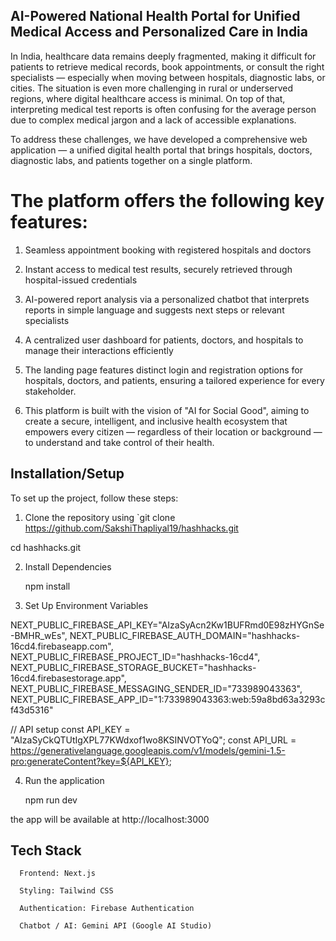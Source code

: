 ## AI-Powered National Health Portal for Unified Medical Access and Personalized Care in India

In India, healthcare data remains deeply fragmented, making it difficult for patients to retrieve medical records, book appointments, or consult the right specialists — especially when moving between hospitals, diagnostic labs, or cities. The situation is even more challenging in rural or underserved regions, where digital healthcare access is minimal. On top of that, interpreting medical test reports is often confusing for the average person due to complex medical jargon and a lack of accessible explanations.

To address these challenges, we have developed a comprehensive web application — a unified digital health portal that brings hospitals, doctors, diagnostic labs, and patients together on a single platform.

# The platform offers the following key features:

1. Seamless appointment booking with registered hospitals and doctors

2. Instant access to medical test results, securely retrieved through hospital-issued credentials

3. AI-powered report analysis via a personalized chatbot that interprets reports in simple language and suggests next steps or relevant specialists

4. A centralized user dashboard for patients, doctors, and hospitals to manage their interactions efficiently

5. The landing page features distinct login and registration options for hospitals, doctors, and patients, ensuring a tailored experience for every stakeholder.

6. This platform is built with the vision of "AI for Social Good", aiming to create a secure, intelligent, and inclusive health ecosystem that empowers every citizen — regardless of their location or background — to understand and take control of their health.

## Installation/Setup
To set up the project, follow these steps:

1. Clone the repository using `git clone https://github.com/SakshiThapliyal19/hashhacks.git

cd hashhacks.git

2. Install Dependencies

      npm install

3. Set Up Environment Variables


NEXT_PUBLIC_FIREBASE_API_KEY="AIzaSyAcn2Kw1BUFRmd0E98zHYGnSe-BMHR_wEs",
NEXT_PUBLIC_FIREBASE_AUTH_DOMAIN="hashhacks-16cd4.firebaseapp.com",
NEXT_PUBLIC_FIREBASE_PROJECT_ID="hashhacks-16cd4",
NEXT_PUBLIC_FIREBASE_STORAGE_BUCKET="hashhacks-16cd4.firebasestorage.app",
NEXT_PUBLIC_FIREBASE_MESSAGING_SENDER_ID="733989043363",
NEXT_PUBLIC_FIREBASE_APP_ID="1:733989043363:web:59a8bd63a3293cf43d5316"

// API setup
const API_KEY = "AIzaSyCkQTUtIgXPL77KWdxof1wo8KSINVOTYoQ";
const API_URL = https://generativelanguage.googleapis.com/v1/models/gemini-1.5-pro:generateContent?key=${API_KEY};


4. Run the application

      npm run dev


the app will be available at http://localhost:3000



## Tech Stack
      Frontend: Next.js

      Styling: Tailwind CSS

      Authentication: Firebase Authentication

      Chatbot / AI: Gemini API (Google AI Studio)